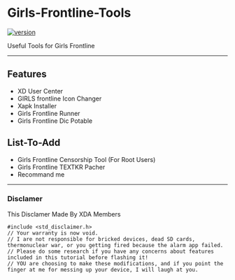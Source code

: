 # Girls-Frontline-Tools
[![version](https://img.shields.io/badge/version-0.2.5-yellow.svg)](https://semver.org)

Useful Tools for Girls Frontline

--------------------------

## Features
 - XD User Center
 - GIRLS frontline Icon Changer
 - Xapk Installer
 - Girls Frontline Runner
 - Girls Frontline Dic Potable

## List-To-Add
 - Girls Frontline Censorship Tool
(For Root Users)
 - Girls Frontline TEXTKR Pacher
 - Recommand me

---------------------------

### Disclamer
This Disclamer Made By XDA Members

    #include <std_disclaimer.h> 
    // Your warranty is now void.
    // I are not responsible for bricked devices, dead SD cards, thermonuclear war, or you getting fired because the alarm app failed. 
    // Please do some research if you have any concerns about features included in this tutorial before flashing it! 
    // YOU are choosing to make these modifications, and if you point the finger at me for messing up your device, I will laugh at you.
